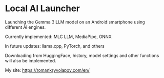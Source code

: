 # Local AI Launcher

Launching the Gemma 3 LLM model on an Android smartphone using different Ai engines. 

Currently implemented: 
MLC LLM, 
MediaPipe, 
ONNX

In future updates: 
llama.cpp, 
PyTorch, 
and others

Downloading from HuggingFace, history, model settings and other functions will also be implemented.

My site: https://romankryvolapov.com/en/ 
